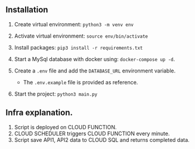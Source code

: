 ## Installation

1. Create virtual environment: `python3 -m venv env`
2. Activate virtual environment: `source env/bin/activate`
3. Install packages: `pip3 install -r requirements.txt`
4. Start a MySql database with docker using: `docker-compose up -d`.
5. Create a `.env` file and add the `DATABASE_URL` environment variable.
    - The `.env.example` file is provided as reference.

5. Start the project: `python3 main.py`

## Infra explanation.

1. Script is deployed on CLOUD FUNCTION.
2. CLOUD SCHEDULER triggers CLOUD FUNCTION every minute.
3. Script save API1, API2 data to CLOUD SQL and returns completed data.